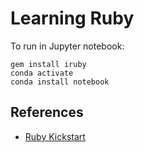 # Learning Ruby

To run in Jupyter notebook:
```shell
gem install iruby
conda activate
conda install notebook
```


## References
* [Ruby Kickstart](https://github.com/JoshCheek/ruby-kickstart)
